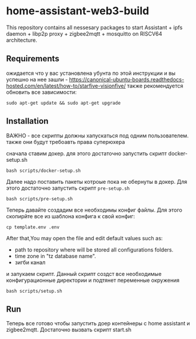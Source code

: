 # home-assistant-web3-build

This repository contains all nessesary packages to start Assistant + ipfs daemon + libp2p proxy + zigbee2mqtt + mosquitto on RISCV64 architecture.


## Requirements 

ожидается что у вас установлена убунта по этой инструкции и вы успешно на нее зашли - https://canonical-ubuntu-boards.readthedocs-hosted.com/en/latest/how-to/starfive-visionfive/
также рекомендуется обновить все зависимости:
```commandline
sudo apt-get update && sudo apt-get upgrade
```

## Installation

ВАЖНО - все скрипты должны хапускаться под одним пользователем.  также они будут требоавть права суперюхера

сначала ставим докер. для этого достаточно запустить скрипт docker-setup.sh
```commandline
bash scripts/docker-setup.sh
```

Далее надо поставить пакеты котроые пока не обернуты в докер.
Для этого достаточно запустить скрипт `pre-setup.sh`

```commandline
bash scripts/pre-setup.sh
```

Теперь давайте создадим все необходимы конфиг файлы. Для этого скопирйте все из шаблона конфига к свой конфиг:
```commandline
cp template.env .env
```
After that,You may open the file and edit default values such as:

- path to repository where will be stored all configurations folders.
- time zone in "tz database name".
- зигби канал

и запукаем скрипт. Данный скрипт создст все необходимые конфигурационные директории и подтянет переменные окружения

```commandline
bash scripts/setup.sh
```
## Run
Теперь все готово чтобы запустить доер контейнеры с home assistant и zigbee2mqtt. Достаточно вызвать скрипт start.sh